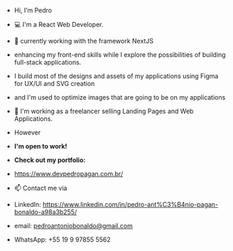 - Hi, I’m Pedro
- 💻 I'm a React Web Developer.
- 🌱 currently working with the framework NextJS
- enhancing my front-end skills while I explore the possibilities of building full-stack applications.
- I build most of the designs and assets of my applications using Figma for UX/UI and SVG creation
- and I'm used to optimize images that are going to be on my applications  
  
- 💼 I'm working as a freelancer selling Landing Pages and Web Applications.
- However
- **I'm open to work!**  
- **Check out my portfolio:**
- https://www.devpedropagan.com.br/  

- 📫 Contact me via
- LinkedIn: https://www.linkedin.com/in/pedro-ant%C3%B4nio-pagan-bonaldo-a98a3b255/
- email: pedroantoniobonaldo@gmail.com
- WhatsApp: +55 19 9 97855 5562
